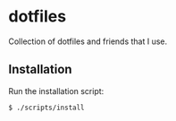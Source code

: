 # dotfiles

Collection of dotfiles and friends that I use.

## Installation

Run the installation script:

`$ ./scripts/install`
